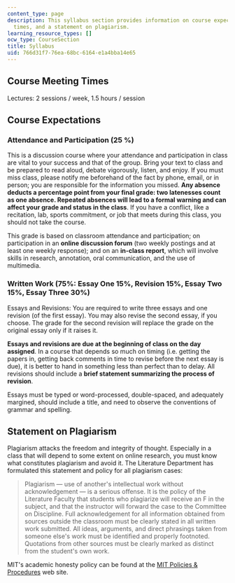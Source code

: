 ```yaml
---
content_type: page
description: This syllabus section provides information on course expectations, meeting
  times, and a statement on plagiarism.
learning_resource_types: []
ocw_type: CourseSection
title: Syllabus
uid: 766d31f7-76ea-68bc-6164-e1a4bba14e65
---
```


Course Meeting Times
--------------------

Lectures: 2 sessions / week, 1.5 hours / session

Course Expectations
-------------------

### Attendance and Participation (25 %)

This is a discussion course where your attendance and participation in class are vital to your success and that of the group. Bring your text to class and be prepared to read aloud, debate vigorously, listen, and enjoy. If you must miss class, please notify me beforehand of the fact by phone, email, or in person; you are responsible for the information you missed. **Any absence deducts a percentage point from your final grade: two latenesses count as one absence. Repeated absences will lead to a formal warning and can affect your grade and status in the class**. If you have a conflict, like a recitation, lab, sports commitment, or job that meets during this class, you should not take the course.

This grade is based on classroom attendance and participation; on participation in an **online discussion forum** (two weekly postings and at least one weekly response); and on an **in-class report**, which will involve skills in research, annotation, oral communication, and the use of multimedia.

### Written Work (75%: Essay One 15%, Revision 15%, Essay Two 15%, Essay Three 30%)

Essays and Revisions: You are required to write three essays and one revision (of the first essay). You may also revise the second essay, if you choose. The grade for the second revision will replace the grade on the original essay only if it raises it.

**Essays and revisions are due at the beginning of class on the day assigned**. In a course that depends so much on timing (i.e. getting the papers in, getting back comments in time to revise before the next essay is due), it is better to hand in something less than perfect than to delay. All revisions should include a **brief statement summarizing the process of revision**.

Essays must be typed or word-processed, double-spaced, and adequately margined, should include a title, and need to observe the conventions of grammar and spelling.

Statement on Plagiarism
-----------------------

Plagiarism attacks the freedom and integrity of thought. Especially in a class that will depend to some extent on online research, you must know what constitutes plagiarism and avoid it. The Literature Department has formulated this statement and policy for all plagiarism cases:

> Plagiarism — use of another's intellectual work without acknowledgement — is a serious offense. It is the policy of the Literature Faculty that students who plagiarize will receive an F in the subject, and that the instructor will forward the case to the Committee on Discipline. Full acknowledgement for all information obtained from sources outside the classroom must be clearly stated in all written work submitted. All ideas, arguments, and direct phrasings taken from someone else's work must be identified and properly footnoted. Quotations from other sources must be clearly marked as distinct from the student's own work.

MIT's academic honesty policy can be found at the [MIT Policies & Procedures](http://web.mit.edu/policies/10/index.html) web site.